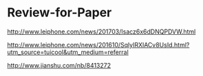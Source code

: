 # Review-for-Paper

http://www.leiphone.com/news/201703/Isacz6x6dDNQPDVW.html

http://www.leiphone.com/news/201610/SqlyIRXlACv8UsId.html?utm_source=tuicool&utm_medium=referral

http://www.jianshu.com/nb/8413272
